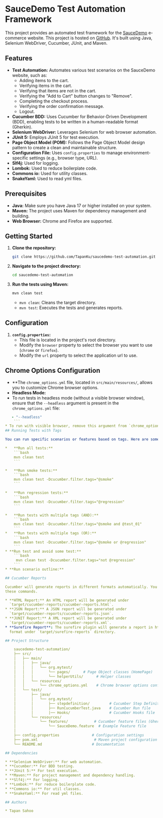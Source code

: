 # SauceDemo Test Automation Framework

This project provides an automated test framework for the [SauceDemo](https://www.saucedemo.com/) e-commerce website. This project is hosted on [GitHub](https://github.com/TapanKu/ui-test-automation).
It's built using Java, Selenium WebDriver, Cucumber, JUnit, and Maven.

## Features

*   **Test Automation:** Automates various test scenarios on the SauceDemo website, such as:
    *   Adding items to the cart.
    *   Verifying items in the cart.
    *   Verifying that items are not in the cart.
    *   Verifying the "Add to Cart" button changes to "Remove".
    *   Completing the checkout process.
    *   Verifying the order confirmation message.
    *   Logout.
*   **Cucumber BDD:** Uses Cucumber for Behavior-Driven Development (BDD), enabling tests to be written in a human-readable format (Gherkin).
*   **Selenium WebDriver:** Leverages Selenium for web browser automation.
*   **JUnit 5:** Employs JUnit 5 for test execution.
*   **Page Object Model (POM):** Follows the Page Object Model design pattern to create a clean and maintainable structure.
*   **Configuration File:** Uses `config.properties` to manage environment-specific settings (e.g., browser type, URL).
*   **Slf4j:** Used for logging.
*   **Lombok:** Used to reduce boilerplate code.
*   **Commons io:** Used for utility classes.
*   **SnakeYaml:** Used to read yml files.

## Prerequisites

*   **Java:** Make sure you have Java 17 or higher installed on your system.
*   **Maven:** The project uses Maven for dependency management and building.
*   **Web Browser:** Chrome and Firefox are supported.

## Getting Started

1.  **Clone the repository:**
    ```bash
    git clone https://github.com/TapanKu/saucedemo-test-automation.git
    ```

2.  **Navigate to the project directory:**
    ```bash
    cd saucedemo-test-automation
    ```

3.  **Run the tests using Maven:**
    ```bash
    mvn clean test
    ```
    *   `mvn clean`: Cleans the target directory.
    *   `mvn test`: Executes the tests and generates reports.

## Configuration

1.  **`config.properties`:**
    *   This file is located in the project's root directory.
    *   Modify the `browser` property to select the browser you want to use (`chrome` or `firefox`).
    *   Modify the `url` property to select the application url to use.
    
## Chrome Options Configuration
*   **The `chrome_options.yml` file, located in `src/main/resources/`, allows you to customize Chrome browser options.
*   **Headless Mode:**
*   To run tests in headless mode (without a visible browser window), ensure that the `--headless` argument is present in the `chrome_options.yml` file:
```yaml
   - "--headless"
    ```
* To run with visible browser, remove this argument from `chrome_options.yml`.
## Running Tests with Tags

You can run specific scenarios or features based on tags. Here are some examples:

*   **Run all tests:**
    ```bash
    mvn clean test
    ```

*   **Run smoke tests:**
    ```bash
    mvn clean test -Dcucumber.filter.tags="@smoke"
    ```

*   **Run regression tests:**
    ```bash
    mvn clean test -Dcucumber.filter.tags="@regression"
    ```

*   **Run tests with multiple tags (AND):**
    ```bash
    mvn clean test -Dcucumber.filter.tags="@smoke and @test_01"
    ```
*   **Run tests with multiple tags (OR):**
    ```bash
    mvn clean test -Dcucumber.filter.tags="@smoke or @regression"
    ```
* **Run test and avoid some test:**
    ```bash
     mvn clean test -Dcucumber.filter.tags="not @regression"
    ```
* **Run scenario outline:**

## Cucumber Reports

Cucumber will generate reports in different formats automatically. You can use
these commands.

* **HTML Report:** An HTML report will be generated under
  `target/cucumber-reports/cucumber-reports.html`.
* **JSON Report:** A JSON report will be generated under
  `target/cucumber-reports/cucumber-reports.json`.
* **JUNIT Report:** A XML report will be generated under
  `target/cucumber-reports/cucumber-reports.xml`.
* **Surefire Report**: The surefire plugin will generate a report in html
  format under `target/surefire-reports` directory.

## Project Structure

    saucedemo-test-automation/
    ├── src/
    │   ├── main/
    │   │   ├── java/
    │   │   │   └── org.mytest/
    │   │   │       └── pages/      # Page Object classes (HomePage)
    │   │   │       └── helperUtils/      # Helper classes 
    │   │   └── resources/
    │   │       └── chrome_options.yml    # Chrome browser options configuration
    │   └── test/
    │       ├── java/
    │       │   └── org.mytest/
    │       │       ├── stepdefinition/         # Cucumber Step Definition classes
    │       │       ├── RunCucumberTest.java    # Cucumber Run file
    │       │       |── Hooks/                  # Cucumber Hooks file
    │       └── resources/
    │           └── features/            # Cucumber feature files (Gherkin)
    │               └── SauceDemo.feature  # Example Feature file
    │
    ├── config.properties               # Configuration settings    
    ├── pom.xml                          # Maven project configuration
    └── README.md                       # Documentation

## Dependencies

* **Selenium WebDriver:** For web automation.
* **Cucumber:** For BDD testing.
* **JUnit 5:** For test execution.
* **Maven:** For project management and dependency handling.
* **Slf4j:** For logging.
* **Lombok:** For reduce boilerplate code.
* **Commons io:** For util classes.
* **SnakeYaml:** For read yml files.

## Authors

* Tapan Sahoo
